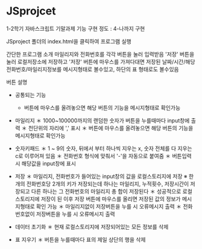 # JSprojcet
1-2학기 자바스크립트 기말과제
기능 구현 정도 : 4-나까지 구현

JSproject 폴더의 index.html을 클릭하여 프로그램 실행

간단한 프로그램 소개
  마일리지와 전화번호를 각각 버튼을 눌러 입력받음
  '저장' 버튼을 눌러 로컬저장소에 저장하고 '저장' 버튼에 마우스를 가져다대면 저장된 날짜/시간/해당전화번호/마일리지정보를 메시지형태로 볼수있고,
  하단의 표 형태로도 볼수있음
  
버튼 설명
  - 공통되는 기능
    * 버튼에 마우스를 올려놓으면 해당 버튼의 기능을 메시지형태로 확인가능
    
  - 마일리지
    ＊ 1000~100000까지의 랜덤한 숫자가 버튼을 누를때마다 input창에 출력
    ＊ 천단위의 자리에 ',' 표시
    ＊ 버튼에 마우스를 올려놓으면 해당 버튼의 기능을 메시지형태로 확인가능
    
  - 숫자키패드
    ＊ 1 ~ 9의 숫자, 뒤에서 부터 하나씩 지우는 x, 숫자 전체를 다 지우는 c로 이루어져 있음
    ＊ 전화번호 형식에 맞춰서 '-'을 자동으로 붙여줌
    ＊ 버튼입력시 해당값을 input창에 표시
    
  - 저장
    ＊ 마일리지, 전화번호가 들어있는 input창의 값을 로컬스토리지에 저장
       ※ 한개의 전화번호당 2개의 키가 저장되는데
          하나는 마일리지, 누적횟수, 저장시간이 저장되고
          다른 하나는 그 전화번호의 마일리지 총 합이 저장된다
    ＊ 성공적으로 로컬스토리지에 저장이 된 이후 저장 버튼에 마우스를 올리면 저장된 값의 정보가 메시지형태로 확인 가능
    ＊ 마일리지없이 저장버튼을 누를 시 오류메시지 출력
    ＊ 전화번호없이 저장버튼을 누를 시 오류메시지 출력
    
  - 데이터 초기화
    ＊ 현재 로컬스토리지에 저장되어있는 모든 정보를 삭제
    
  - 표 지우기
    ＊ 버튼을 누를때마다 표의 제일 상단의 행을 삭제
    

 
